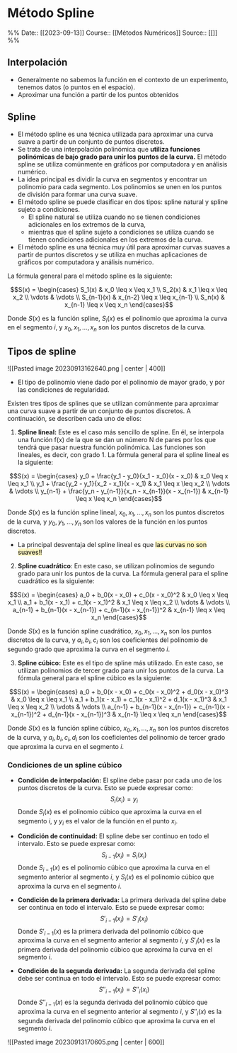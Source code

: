 # Método Spline

%%
Date:: [[2023-09-13]]
Course:: [[Métodos Numéricos]]
Source:: [[]]
%%

## Interpolación

- Generalmente no sabemos la función en el contexto de un experimento, tenemos datos (o puntos en el espacio).
- Aproximar una función a partir de los puntos obtenidos

## Spline

- El método spline es una técnica utilizada para aproximar una curva suave a partir de un conjunto de puntos discretos. 
- Se trata de una interpolación polinómica que **utiliza funciones polinómicas de bajo grado para unir los puntos de la curva.** El método spline se utiliza comúnmente en gráficos por computadora y en análisis numérico. 
- La idea principal es dividir la curva en segmentos y encontrar un polinomio para cada segmento. Los polinomios se unen en los puntos de división para formar una curva suave.
- El método spline se puede clasificar en dos tipos: spline natural y spline sujeto a condiciones. 
	- El spline natural se utiliza cuando no se tienen condiciones adicionales en los extremos de la curva, 
	- mientras que el spline sujeto a condiciones se utiliza cuando se tienen condiciones adicionales en los extremos de la curva. 
- El método spline es una técnica muy útil para aproximar curvas suaves a partir de puntos discretos y se utiliza en muchas aplicaciones de gráficos por computadora y análisis numérico. 

La fórmula general para el método spline es la siguiente:

$$S(x) = \begin{cases} S_1(x) & x_0 \leq x \leq x_1 \\ S_2(x) & x_1 \leq x \leq x_2 \\ \vdots & \vdots \\ S_{n-1}(x) & x_{n-2} \leq x \leq x_{n-1} \\ S_n(x) & x_{n-1} \leq x \leq x_n \end{cases}$$

Donde $S(x)$ es la función spline, $S_i(x)$ es el polinomio que aproxima la curva en el segmento $i$, y $x_0, x_1, \dots, x_n$ son los puntos discretos de la curva.

## Tipos de spline

![[Pasted image 20230913162640.png | center | 400]]

- El tipo de polinomio viene dado por el polinomio de mayor grado, y por las condiciones de regularidad.

Existen tres tipos de splines que se utilizan comúnmente para aproximar una curva suave a partir de un conjunto de puntos discretos. A continuación, se describen cada uno de ellos:

1. **Spline lineal:** Este es el caso más sencillo de spline. En él, se interpola una función f(x) de la que se dan un número N de pares por los que tendrá que pasar nuestra función polinómica. Las funciones son lineales, es decir, con grado 1. La fórmula general para el spline lineal es la siguiente:

$$S(x) = \begin{cases} y_0 + \frac{y_1 - y_0}{x_1 - x_0}(x - x_0) & x_0 \leq x \leq x_1 \\ y_1 + \frac{y_2 - y_1}{x_2 - x_1}(x - x_1) & x_1 \leq x \leq x_2 \\ \vdots & \vdots \\ y_{n-1} + \frac{y_n - y_{n-1}}{x_n - x_{n-1}}(x - x_{n-1}) & x_{n-1} \leq x \leq x_n \end{cases}$$

Donde $S(x)$ es la función spline lineal, $x_0, x_1, \dots, x_n$ son los puntos discretos de la curva, y $y_0, y_1, \dots, y_n$ son los valores de la función en los puntos discretos.

- La principal desventaja del spline lineal es que <mark style="background: #FFF3A3A6;">las curvas no son suaves!!</mark>

2. **Spline cuadrático**: En este caso, se utilizan polinomios de segundo grado para unir los puntos de la curva. La fórmula general para el spline cuadrático es la siguiente:

$$S(x) = \begin{cases} a_0 + b_0(x - x_0) + c_0(x - x_0)^2 & x_0 \leq x \leq x_1 \\ a_1 + b_1(x - x_1) + c_1(x - x_1)^2 & x_1 \leq x \leq x_2 \\ \vdots & \vdots \\ a_{n-1} + b_{n-1}(x - x_{n-1}) + c_{n-1}(x - x_{n-1})^2 & x_{n-1} \leq x \leq x_n \end{cases}$$

Donde $S(x)$ es la función spline cuadrático, $x_0, x_1, \dots, x_n$ son los puntos discretos de la curva, y $a_i, b_i, c_i$ son los coeficientes del polinomio de segundo grado que aproxima la curva en el segmento $i$.

3. **Spline cúbico:** Este es el tipo de spline más utilizado. En este caso, se utilizan polinomios de tercer grado para unir los puntos de la curva. La fórmula general para el spline cúbico es la siguiente:

$$S(x) = \begin{cases} a_0 + b_0(x - x_0) + c_0(x - x_0)^2 + d_0(x - x_0)^3 & x_0 \leq x \leq x_1 \\ a_1 + b_1(x - x_1) + c_1(x - x_1)^2 + d_1(x - x_1)^3 & x_1 \leq x \leq x_2 \\ \vdots & \vdots \\ a_{n-1} + b_{n-1}(x - x_{n-1}) + c_{n-1}(x - x_{n-1})^2 + d_{n-1}(x - x_{n-1})^3 & x_{n-1} \leq x \leq x_n \end{cases}$$

Donde $S(x)$ es la función spline cúbico, $x_0, x_1, \dots, x_n$ son los puntos discretos de la curva, y $a_i, b_i, c_i, d_i$ son los coeficientes del polinomio de tercer grado que aproxima la curva en el segmento $i$.


### Condiciones de un spline cúbico

- **Condición de interpolación:** El spline debe pasar por cada uno de los puntos discretos de la curva. Esto se puede expresar como:
$$S_i(x_i) = y_i$$
Donde $S_i(x)$ es el polinomio cúbico que aproxima la curva en el segmento $i$, y $y_i$ es el valor de la función en el punto $x_i$.

- **Condición de continuidad:** El spline debe ser continuo en todo el intervalo. Esto se puede expresar como:
$$S_{i-1}(x_i) = S_i(x_i)$$
Donde $S_{i-1}(x)$ es el polinomio cúbico que aproxima la curva en el segmento anterior al segmento $i$, y $S_i(x)$ es el polinomio cúbico que aproxima la curva en el segmento $i$.

- **Condición de la primera derivada:** La primera derivada del spline debe ser continua en todo el intervalo. Esto se puede expresar como:
$$S'_{i-1}(x_i) = S'_i(x_i)$$
Donde $S'_{i-1}(x)$ es la primera derivada del polinomio cúbico que aproxima la curva en el segmento anterior al segmento $i$, y $S'_i(x)$ es la primera derivada del polinomio cúbico que aproxima la curva en el segmento $i$.

- **Condición de la segunda derivada:** La segunda derivada del spline debe ser continua en todo el intervalo. Esto se puede expresar como:
$$S''_{i-1}(x_i) = S''_i(x_i)$$
Donde $S''_{i-1}(x)$ es la segunda derivada del polinomio cúbico que aproxima la curva en el segmento anterior al segmento $i$, y $S''_i(x)$ es la segunda derivada del polinomio cúbico que aproxima la curva en el segmento $i$.

![[Pasted image 20230913170605.png | center | 600]]